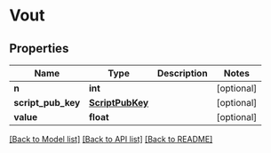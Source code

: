 # Vout

## Properties
Name | Type | Description | Notes
------------ | ------------- | ------------- | -------------
**n** | **int** |  | [optional] 
**script_pub_key** | [**ScriptPubKey**](ScriptPubKey.md) |  | [optional] 
**value** | **float** |  | [optional] 

[[Back to Model list]](../README.md#documentation-for-models) [[Back to API list]](../README.md#documentation-for-api-endpoints) [[Back to README]](../README.md)

